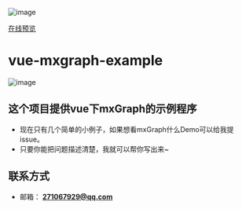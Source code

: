 ![image](http://picture.lanniu.top/vue-mxgraph.png)

[在线预览](https://lanniu.github.io/vue-mxgraph-example/dist/)

# vue-mxgraph-example 

![image](http://picture.lanniu.top/vue-mxgraph-example.gif)

## 这个项目提供vue下mxGraph的示例程序

* 现在只有几个简单的小例子，如果想看mxGraph什么Demo可以给我提issue。
* 只要你能把问题描述清楚，我就可以帮你写出来~

## 联系方式

* 邮箱： **271067929@qq.com**
